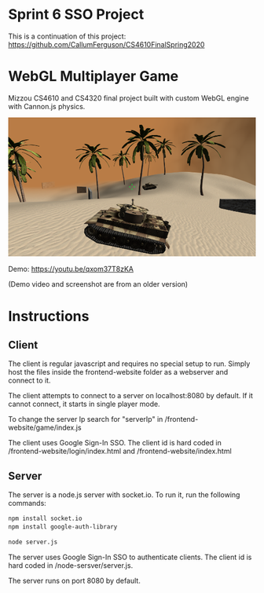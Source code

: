 # Sprint 6 SSO Project

This is a continuation of this project:
https://github.com/CallumFerguson/CS4610FinalSpring2020

# WebGL Multiplayer Game

Mizzou CS4610 and CS4320 final project built with custom WebGL engine with Cannon.js physics.

![Screen Shot](screen_shot.png "Screen Shot")

Demo: https://youtu.be/qxom37T8zKA

(Demo video and screenshot are from an older version)

# Instructions

## Client

The client is regular javascript and requires no special setup to run. Simply host the files inside the frontend-website folder as a webserver and connect to it.

The client attempts to connect to a server on localhost:8080 by default. If it cannot connect, it starts in single player mode.

To change the server Ip search for "serverIp" in /frontend-website/game/index.js

The client uses Google Sign-In SSO. The client id is hard coded in /frontend-website/login/index.html and /frontend-website/index.html

## Server

The server is a node.js server with socket.io. To run it, run the following commands:

```sh
npm install socket.io
npm install google-auth-library
```

```sh
node server.js
```

The server uses Google Sign-In SSO to authenticate clients. The client id is hard coded in /node-sersver/server.js.

The server runs on port 8080 by default.